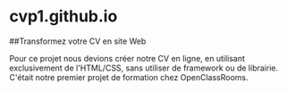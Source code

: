 # cvp1.github.io

##Transformez votre CV en site Web

 Pour ce projet nous devions créer notre CV en ligne, en utilisant exclusivement de l'HTML/CSS, sans utiliser de framework ou de librairie.
C'était notre premier projet de formation chez OpenClassRooms. 
